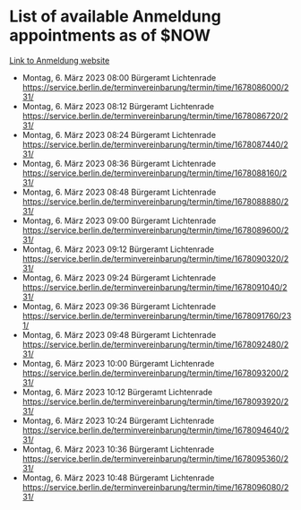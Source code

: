 # List of available Anmeldung appointments as of $NOW
[Link to Anmeldung website](https://service.berlin.de/terminvereinbarung/termin/tag.php?termin=1&anliegen[]=120686&dienstleisterlist=122210,122217,327316,122219,327312,122227,327314,122231,327346,122243,327348,122254,122252,329742,122260,329745,122262,329748,122271,327278,122273,327274,122277,327276,330436,122280,327294,122282,327290,122284,327292,122291,327270,122285,327266,122286,327264,122296,327268,150230,329760,122297,327286,122294,327284,122312,329763,122314,329775,122304,327330,122311,327334,122309,327332,317869,122281,327352,122279,329772,122283,122276,327324,122274,327326,122267,329766,122246,327318,122251,327320,122257,327322,122208,327298,122226,327300&herkunft=http%3A%2F%2Fservice.berlin.de%2Fdienstleistung%2F120686%2F)
- Montag, 6. März 2023 08:00 Bürgeramt Lichtenrade https://service.berlin.de/terminvereinbarung/termin/time/1678086000/231/
- Montag, 6. März 2023 08:12 Bürgeramt Lichtenrade https://service.berlin.de/terminvereinbarung/termin/time/1678086720/231/
- Montag, 6. März 2023 08:24 Bürgeramt Lichtenrade https://service.berlin.de/terminvereinbarung/termin/time/1678087440/231/
- Montag, 6. März 2023 08:36 Bürgeramt Lichtenrade https://service.berlin.de/terminvereinbarung/termin/time/1678088160/231/
- Montag, 6. März 2023 08:48 Bürgeramt Lichtenrade https://service.berlin.de/terminvereinbarung/termin/time/1678088880/231/
- Montag, 6. März 2023 09:00 Bürgeramt Lichtenrade https://service.berlin.de/terminvereinbarung/termin/time/1678089600/231/
- Montag, 6. März 2023 09:12 Bürgeramt Lichtenrade https://service.berlin.de/terminvereinbarung/termin/time/1678090320/231/
- Montag, 6. März 2023 09:24 Bürgeramt Lichtenrade https://service.berlin.de/terminvereinbarung/termin/time/1678091040/231/
- Montag, 6. März 2023 09:36 Bürgeramt Lichtenrade https://service.berlin.de/terminvereinbarung/termin/time/1678091760/231/
- Montag, 6. März 2023 09:48 Bürgeramt Lichtenrade https://service.berlin.de/terminvereinbarung/termin/time/1678092480/231/
- Montag, 6. März 2023 10:00 Bürgeramt Lichtenrade https://service.berlin.de/terminvereinbarung/termin/time/1678093200/231/
- Montag, 6. März 2023 10:12 Bürgeramt Lichtenrade https://service.berlin.de/terminvereinbarung/termin/time/1678093920/231/
- Montag, 6. März 2023 10:24 Bürgeramt Lichtenrade https://service.berlin.de/terminvereinbarung/termin/time/1678094640/231/
- Montag, 6. März 2023 10:36 Bürgeramt Lichtenrade https://service.berlin.de/terminvereinbarung/termin/time/1678095360/231/
- Montag, 6. März 2023 10:48 Bürgeramt Lichtenrade https://service.berlin.de/terminvereinbarung/termin/time/1678096080/231/
